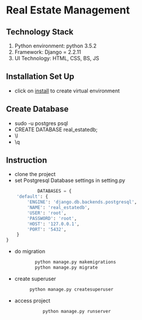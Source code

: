 # Real Estate Management

## Technology Stack
1. Python environment: python 3.5.2
1. Framework: Django = 2.2.11
1. UI Technology: HTML, CSS, BS, JS

## Installation Set Up
* click on [install]("https://pypi.org/project/virtualenv/") to create virtual environment










## Create Database

* sudo -u postgres psql
* CREATE DATABASE real_estatedb;
* \l
* \q

## Instruction

* clone the project
* set Postgresql Database settings in setting.py
```python
            DATABASES = {
    'default': {
        'ENGINE': 'django.db.backends.postgresql',
        'NAME': 'real_estatedb',
        'USER': 'root',
        'PASSWORD': 'root',
        'HOST': '127.0.0.1',
        'PORT': '5432',
    }
}
```
* do migration
```python
           python manage.py makemigrations
           python manage.py migrate
```
* create superuser
```python
         python manage.py createsuperuser
```
* access project
```python
              python manage.py runserver
```



